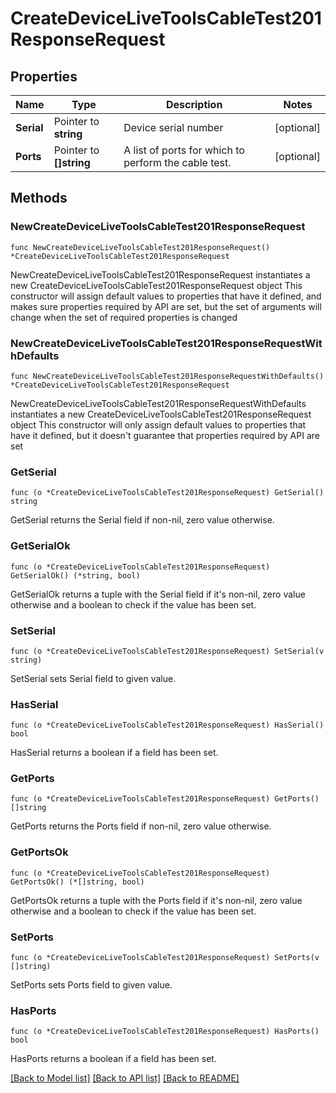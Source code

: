 # CreateDeviceLiveToolsCableTest201ResponseRequest

## Properties

Name | Type | Description | Notes
------------ | ------------- | ------------- | -------------
**Serial** | Pointer to **string** | Device serial number | [optional] 
**Ports** | Pointer to **[]string** | A list of ports for which to perform the cable test. | [optional] 

## Methods

### NewCreateDeviceLiveToolsCableTest201ResponseRequest

`func NewCreateDeviceLiveToolsCableTest201ResponseRequest() *CreateDeviceLiveToolsCableTest201ResponseRequest`

NewCreateDeviceLiveToolsCableTest201ResponseRequest instantiates a new CreateDeviceLiveToolsCableTest201ResponseRequest object
This constructor will assign default values to properties that have it defined,
and makes sure properties required by API are set, but the set of arguments
will change when the set of required properties is changed

### NewCreateDeviceLiveToolsCableTest201ResponseRequestWithDefaults

`func NewCreateDeviceLiveToolsCableTest201ResponseRequestWithDefaults() *CreateDeviceLiveToolsCableTest201ResponseRequest`

NewCreateDeviceLiveToolsCableTest201ResponseRequestWithDefaults instantiates a new CreateDeviceLiveToolsCableTest201ResponseRequest object
This constructor will only assign default values to properties that have it defined,
but it doesn't guarantee that properties required by API are set

### GetSerial

`func (o *CreateDeviceLiveToolsCableTest201ResponseRequest) GetSerial() string`

GetSerial returns the Serial field if non-nil, zero value otherwise.

### GetSerialOk

`func (o *CreateDeviceLiveToolsCableTest201ResponseRequest) GetSerialOk() (*string, bool)`

GetSerialOk returns a tuple with the Serial field if it's non-nil, zero value otherwise
and a boolean to check if the value has been set.

### SetSerial

`func (o *CreateDeviceLiveToolsCableTest201ResponseRequest) SetSerial(v string)`

SetSerial sets Serial field to given value.

### HasSerial

`func (o *CreateDeviceLiveToolsCableTest201ResponseRequest) HasSerial() bool`

HasSerial returns a boolean if a field has been set.

### GetPorts

`func (o *CreateDeviceLiveToolsCableTest201ResponseRequest) GetPorts() []string`

GetPorts returns the Ports field if non-nil, zero value otherwise.

### GetPortsOk

`func (o *CreateDeviceLiveToolsCableTest201ResponseRequest) GetPortsOk() (*[]string, bool)`

GetPortsOk returns a tuple with the Ports field if it's non-nil, zero value otherwise
and a boolean to check if the value has been set.

### SetPorts

`func (o *CreateDeviceLiveToolsCableTest201ResponseRequest) SetPorts(v []string)`

SetPorts sets Ports field to given value.

### HasPorts

`func (o *CreateDeviceLiveToolsCableTest201ResponseRequest) HasPorts() bool`

HasPorts returns a boolean if a field has been set.


[[Back to Model list]](../README.md#documentation-for-models) [[Back to API list]](../README.md#documentation-for-api-endpoints) [[Back to README]](../README.md)


